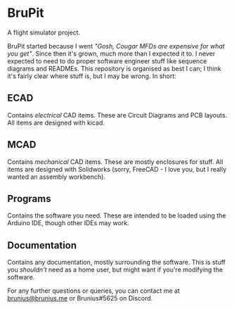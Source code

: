 # BruPit

A flight simulator project.

BruPit started because I went _"Gosh, Cougar MFDs are expensive for what you get"_. Since then it's grown, much more than I expected it to. I never expected to need to do proper software engineer stuff like sequence diagrams and READMEs. This repository is organised as best I can; I think it's fairly clear where stuff is, but I may be wrong. In short:

## ECAD

Contains _electrical_ CAD items. These are Circuit Diagrams and PCB layouts. All items are designed with kicad.

## MCAD

Contains _mechanical_ CAD items. These are mostly enclosures for stuff. All items are designed with Solidworks (sorry, FreeCAD - I love you, but I really wanted an assembly workbench).

## Programs

Contains the software you need. These are intended to be loaded using the Arduino IDE, though other IDEs may work.

## Documentation

Contains any documentation, mostly surrounding the software. This is stuff you _shouldn't_ need as a home user, but might want if you're modifying the software.

For any further questions or queries, you can contact me at brunius@brunius.me or Brunius#5625 on Discord.